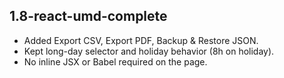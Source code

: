## 1.8-react-umd-complete
- Added Export CSV, Export PDF, Backup & Restore JSON.
- Kept long-day selector and holiday behavior (8h on holiday).
- No inline JSX or Babel required on the page.
